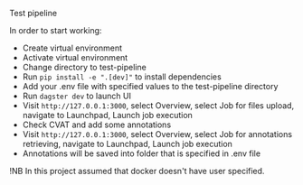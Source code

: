 Test pipeline

In order to start working:
- Create virtual environment
- Activate virtual environment
- Change directory to test-pipeline
- Run `pip install -e ".[dev]"` to install dependencies
- Add your .env file with specified values to the test-pipeline directory 
- Run `dagster dev` to launch UI
- Visit `http://127.0.0.1:3000`, select Overview, select Job for files upload, navigate to Launchpad, Launch job execution
- Check CVAT and add some annotations
- Visit `http://127.0.0.1:3000`, select Overview, select Job for annotations retrieving, navigate to Launchpad, Launch job execution
- Annotations will be saved into folder that is specified in .env file


!NB In this project assumed that docker doesn't have user specified.
